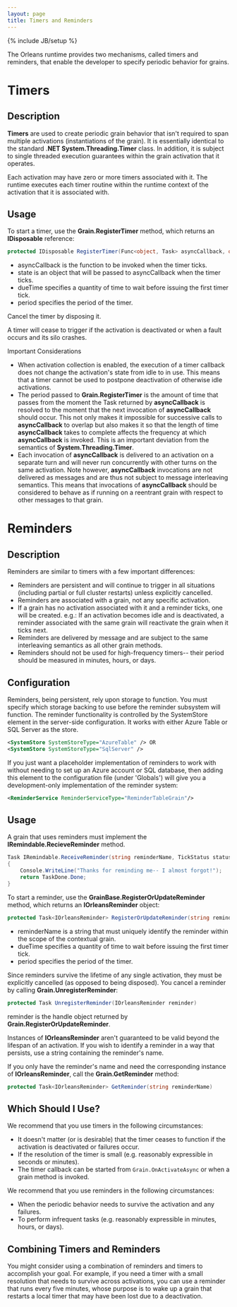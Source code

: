 ```yaml
---
layout: page
title: Timers and Reminders
---
```

{% include JB/setup %}

The Orleans runtime provides two mechanisms, called timers and reminders, that enable the developer to specify periodic behavior for grains.

# Timers

## Description
**Timers** are used to create periodic grain behavior that isn't required to span multiple activations (instantiations of the grain). It is essentially identical to the standard .**NET System.Threading.Timer** class. In addition, it is subject to single threaded execution guarantees within the grain activation that it operates.

 Each activation may have zero or more timers associated with it. The runtime executes each timer routine within the runtime context of the activation that it is associated with.

## Usage
To start a timer, use the **Grain.RegisterTimer** method, which returns an  **IDisposable** reference:

``` csharp
protected IDisposable RegisterTimer(Func<object, Task> asyncCallback, object state, TimeSpan dueTime, TimeSpan period)
```

* asyncCallback is the function to be invoked when the timer ticks.
* state is an object that will be passed to asyncCallback when the timer ticks.
* dueTime specifies a quantity of time to wait before issuing the first timer tick.
* period specifies the period of the timer.

 Cancel the timer by disposing it.

 A timer will cease to trigger if the activation is deactivated or when a fault occurs and its silo crashes.

 Important Considerations

* When activation collection is enabled, the execution of a timer callback does not change the activation's state from idle to in use. This means that a timer cannot be used to postpone deactivation of otherwise idle activations.
* The period passed to **Grain.RegisterTimer** is the amount of time that passes from the moment the Task returned by **asyncCallback** is resolved to the moment that the next invocation of **asyncCallback** should occur. This not only makes it impossible for successive calls to **asyncCallback** to overlap but also makes it so that the length of time **asyncCallback** takes to complete affects the frequency at which **asyncCallback** is invoked. This is an important deviation from the semantics of **System.Threading.Timer**.
* Each invocation of **asyncCallback** is delivered to an activation on a separate turn and will never run concurrently with other turns on the same activation. Note however, **asyncCallback** invocations are not delivered as messages and are thus not subject to message interleaving semantics. This means that invocations of **asyncCallback** should be considered to behave as if running on a reentrant grain with respect to other messages to that grain.

# Reminders

## Description

Reminders are similar to timers with a few important differences:

* Reminders are persistent and will continue to trigger in all situations (including partial or full cluster restarts) unless explicitly cancelled.
* Reminders are associated with a grain, not any specific activation.
* If a grain has no activation associated with it and a reminder ticks, one will be created. e.g.: If an activation becomes idle and is deactivated, a reminder associated with the same grain will reactivate the grain when it ticks next.
* Reminders are delivered by message and are subject to the same interleaving semantics as all other grain methods.
* Reminders should not be used for high-frequency timers-- their period should be measured in minutes, hours, or days.

## Configuration
Reminders, being persistent, rely upon storage to function. You must specify which storage backing to use before the reminder subsystem will function. The reminder functionality is controlled by the SystemStore element in the server-side configuration. It works with either Azure Table or SQL Server as the store.

``` xml
<SystemStore SystemStoreType="AzureTable" /> OR
<SystemStore SystemStoreType="SqlServer" />
```

 If you just want a placeholder implementation of reminders to work with without needing to set up an Azure account or SQL database, then adding this element to the configuration file (under 'Globals') will give you a development-only implementation of the reminder system:

``` xml
<ReminderService ReminderServiceType="ReminderTableGrain"/>
```

## Usage
A grain that uses reminders must implement the **IRemindable.RecieveReminder** method.

``` csharp
Task IRemindable.ReceiveReminder(string reminderName, TickStatus status)
{
    Console.WriteLine("Thanks for reminding me-- I almost forgot!");
    return TaskDone.Done;
}
```

 To start a reminder, use the **GrainBase.RegisterOrUpdateReminder** method, which returns an **IOrleansReminder** object:

``` csharp
protected Task<IOrleansReminder> RegisterOrUpdateReminder(string reminderName, TimeSpan dueTime, TimeSpan period)
```

* reminderName is a string that must uniquely identify the reminder within the scope of the contextual grain.
* dueTime specifies a quantity of time to wait before issuing the first timer tick.
* period specifies the period of the timer.

Since reminders survive the lifetime of any single activation, they must be explicitly cancelled (as opposed to being disposed). You cancel a reminder by calling **Grain.UnregisterReminder**:

``` csharp
protected Task UnregisterReminder(IOrleansReminder reminder)
```

reminder is the handle object returned by **Grain.RegisterOrUpdateReminder**.

 Instances of **IOrleansReminder** aren't guaranteed to be valid beyond the lifespan of an activation. If you wish to identify a reminder in a way that persists, use a string containing the reminder's name.

 If you only have the reminder's name and need the corresponding instance of  **IOrleansReminder**, call the **Grain.GetReminder** method:

``` csharp
protected Task<IOrleansReminder> GetReminder(string reminderName)
```

## Which Should I Use?
We recommend that you use timers in the following circumstances:

* It doesn't matter (or is desirable) that the timer ceases to function if the activation is deactivated or failures occur.
* If the resolution of the timer is small (e.g. reasonably expressible in seconds or minutes).
* The timer callback can be started from `Grain.OnActivateAsync` or when a grain method is invoked.

We recommend that you use reminders in the following circumstances:

* When the periodic behavior needs to survive the activation and any failures.
* To perform infrequent tasks (e.g. reasonably expressible in minutes, hours, or days).

## Combining Timers and Reminders

You might consider using a combination of reminders and timers to accomplish your goal. For example, if you need a timer with a small resolution that needs to survive across activations, you can use a reminder that runs every five minutes, whose purpose is to wake up a grain that restarts a local timer that may have been lost due to a deactivation.
